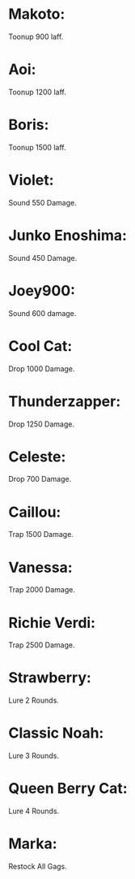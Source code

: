 # Makoto: 
Toonup 900 laff.
# Aoi: 
Toonup 1200 laff.
# Boris: 
Toonup 1500 laff.
# Violet: 
Sound 550 Damage.
# Junko Enoshima:
Sound 450 Damage.
# Joey900:
Sound 600 damage.
# Cool Cat: 
Drop 1000 Damage.
# Thunderzapper: 
Drop 1250 Damage.
# Celeste: 
Drop 700 Damage.
# Caillou: 
Trap 1500 Damage.
# Vanessa: 
Trap 2000 Damage.
# Richie Verdi: 
Trap 2500 Damage.
# Strawberry: 
Lure 2 Rounds.
# Classic Noah: 
Lure 3 Rounds.
# Queen Berry Cat: 
Lure 4 Rounds.
# Marka:
Restock All Gags.
